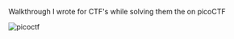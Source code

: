Walkthrough I wrote for CTF's while solving them the on picoCTF

![picoctf](https://github.com/anshul-wali/Picoctf/assets/91263826/a3f39788-6c1c-47fc-af1c-75e244be0711)

